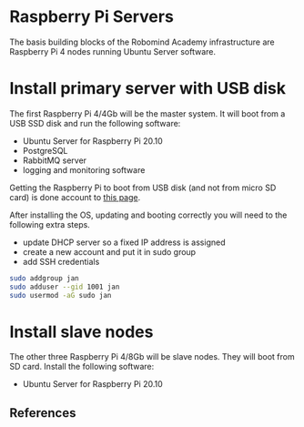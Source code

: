 # Raspberry Pi Servers

The basis building blocks of the Robomind Academy infrastructure are 
Raspberry Pi 4 nodes running Ubuntu Server software.

# Install primary server with USB disk

The first Raspberry Pi 4/4Gb will be the master system. It will boot from a USB SSD disk and run the following software:

* Ubuntu Server for Raspberry Pi 20.10
* PostgreSQL
* RabbitMQ server
* logging and monitoring software

Getting the Raspberry Pi to boot from  USB disk (and not from micro SD card) is done account to
[this page](https://www.instructables.com/Raspberry-Pi-4-USB-Boot-No-SD-Card/).

After installing the OS, updating and booting correctly  you will need to the following extra steps.

* update DHCP server so a fixed IP address is assigned
* create a new account and put it in sudo group
* add SSH credentials

```bash
sudo addgroup jan
sudo adduser --gid 1001 jan
sudo usermod -aG sudo jan
```

# Install slave nodes

The other three Raspberry Pi 4/8Gb will be slave nodes. They will boot from SD card. 
Install the following software:

* Ubuntu Server for Raspberry Pi 20.10
## References

